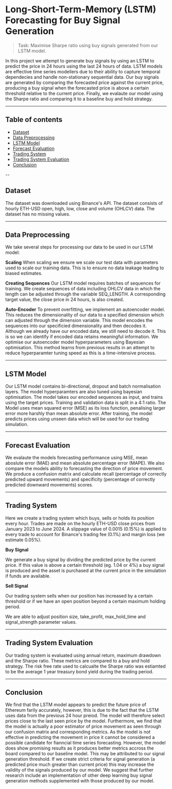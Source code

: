 # Long-Short-Term-Memory (LSTM) Forecasting for Buy Signal Generation

> Task: Maximise Sharpe ratio using buy signals generated from our LSTM model.

In this project we attempt to generate buy signals by using an LSTM to predict the price in 24 hours using the last 24 hours of data. LSTM models are effective time series modellers due to their ability to capture temporal dependecies and handle non-stationary sequential data. Our buy signals are generated by comparing the forecasted price against the current price, producing a buy signal when the forecasted price is above a certain threshold relative to the current price. Finally, we evalaute our model using the Sharpe ratio and comparing it to a baseline buy and hold strategy. 


---


## Table of contents
- [Dataset](#dataset)
- [Data Preprocessing](#data-preprocessing)
- [LSTM Model](#lstm-model)
- [Forecast Evaluation](#forecast-evaluation)
- [Trading System](#trading-system)
- [Trading System Evaluation](#trading-system-evaluation)
- [Conclusion](#conclusion)


--


## Dataset

The dataset was downloaded using Binance's API. The dataset consists of hourly ETH-USD open, high, low, close and volume (OHLCV) data. The dataset has no missing values. 


---


## Data Preprocessing

We take several steps for processing our data to be used in our LSTM model:

**Scaling**
When scaling we ensure we scale our test data with parameters used to scale our training data. This is to ensure no data leakage leading to biased estimates. 

**Creating Sequences**
Our LSTM model requires batches of sequences for training. We create sequences of data including OHLCV data in which the length can be adjusted through the variable SEQ_LENGTH. A corresponding target value, the close price in 24 hours, is also created. 

**Auto-Encoder**
To prevent overfitting, we implement an autoencoder model. This reduces the dimensionality of our data to a specified dimension which can adjusted through the dimension variable. This model encodes the sequences into our specificied dimensionality and then decodes it. Although we already have our encoded data, we still need to decode it. This is so we can identify if encoded data retains meaningful information. We optimise our autoencoder model hyperparameters using Bayesian optimisation. This method learns from previous results in an attempt to reduce hyperparamter tuning speed as this is a time-intensive process.


---


## LSTM Model

Our LSTM model contains bi-directional, dropout and batch normalisation layers. The model hyperparamters are also tuned using bayesian optimisation. The model takes our encoded sequences as input, and trains using the target prices. Training and validation data is split in a 4:1 ratio. The Model uses mean squared error (MSE) as its loss function, penalising larger error more harshly than mean absolute error. After training, the model predicts prices using unseen data which will be used for our trading simulation.


---


## Forecast Evaluation


We evalaute the models forecasting performance using MSE, mean aboslute error (MAE) and mean absolute percentage error (MAPE). We also compare the models ability to forecasting the direction of price movement. We produce a confusion matrix and calculate recall (percentage of correctly predicted upward movements) and specificity (percentage of correctly predicted downward movements) scores. 


---


## Trading System

Here we create a trading system which buys, sells or holds its position every hour. Trades are made on the hourly ETH-USD close prices from January 2023 to June 2024. A slippage value of 0.0015 (0.15%) is applied to every trade to account for Binance's trading fee (0.1%) and margin loss (we estimate 0.05%). 

**Buy Signal**

We generate a buy signal by dividing the predicted price by the current price. If this value is above a certain threshold (eg. 1.04 or 4%) a buy signal is produced and the asset is purchased at the current price in the simulation if funds are available. 

**Sell Signal**

Our trading system sells when our position has increased by a certain threshold or if we have an open position beyond a certain maximum holding period. 

We are able to adjust position size, take_profit, max_hold_time and signal_strength parameter values.


---


## Trading System Evaluation

Our trading system is evaluated using annual return, maximum drawdown and the Sharpe ratio. These metrics are compared to a buy and hold strategy. The risk free rate used to calcualte the Sharpe ratio was estiamted to be the average 1 year treasury bond yield during the trading period.


---


## Conclusion

We find that the LSTM model appears to predict the future price of Ethereum farily accurately, however, this is due to the fact that the LSTM uses data from the previous 24 hour preiod. The model will therefore select prices close to the last seen price by the model. Furthermore, we find that the model is actually a poor estimator of price movement as seen through our confusion matrix and corresponding metrics. As the model is not effective in predicting the movement in price it cannot be considered a possible candidate for fianncial time series forecasting. However, the model does show promising results as it produces better metrics accross the board compared to our baseline model. This may be attributed to our signal generation threshold. If we create strict criteria for signal generation (a predicted price much greater than current price) this may increase the validity of the signals produced by our model. We suggest that further research include an implementation of other deep learning buy signal generation methods supplemented with those produced by our model.
  
